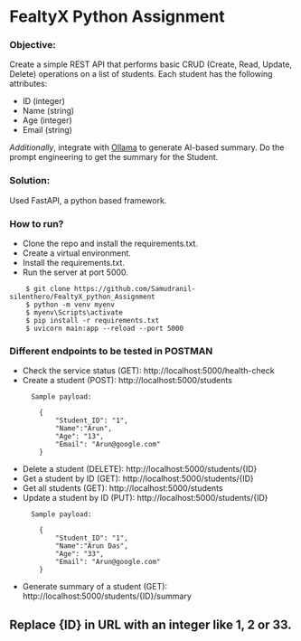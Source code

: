 # FealtyX Python Assignment
<h3>Objective: </h3> Create a simple REST API that performs basic CRUD (Create, Read, Update, Delete) operations on a list of students. Each student has the following attributes:

- ID (integer)
- Name (string)
- Age (integer)
- Email (string)

*Additionally*, integrate with [Ollama](https://www.ollama.com/) to generate AI-based summary. Do the prompt engineering to get the summary for the Student.

<h3>Solution: </h3> Used FastAPI, a python based framework.

<h3>How to run? </h3>

- Clone the repo and install the requirements.txt. 
- Create a virtual environment. 
- Install the requirements.txt. 
- Run the server at port 5000. 

```terminal
    $ git clone https://github.com/Samudranil-silenthero/FealtyX_python_Assignment
    $ python -m venv myenv
    $ myenv\Scripts\activate 
    $ pip install -r requirements.txt
    $ uvicorn main:app --reload --port 5000
```

<h3>Different endpoints to be tested in POSTMAN </h3>

- Check the service status (GET): http://localhost:5000/health-check
- Create a student (POST): http://localhost:5000/students
  ```
    Sample payload:
  
      {
          "Student_ID": "1",
          "Name":"Arun",
          "Age": "13",
          "Email": "Arun@google.com"
      }
  ```  
- Delete a student (DELETE): http://localhost:5000/students/{ID}
- Get a student by ID (GET): http://localhost:5000/students/{ID}
- Get all students (GET): http://localhost:5000/students
- Update a student by ID (PUT): http://localhost:5000/students/{ID}
  ```
    Sample payload:
  
      {
          "Student_ID": "1",
          "Name":"Arun Das",
          "Age": "33",
          "Email": "Arun@google.com"
      }
  ``` 
- Generate summary of a student (GET): http://localhost:5000/students/{ID}/summary

## Replace {ID} in URL with an integer like 1, 2 or 33. 
